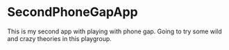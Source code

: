 SecondPhoneGapApp
=================

This is my second app with playing with phone gap.  Going to try some wild and crazy theories in this playgroup.